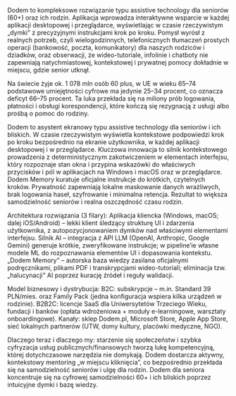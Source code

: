 Dodem to kompleksowe rozwiązanie typu assistive technology dla seniorów (60+) oraz ich rodzin. Aplikacja wprowadza interaktywne wsparcie w każdej aplikacji desktopowej i przeglądarce, wyświetlając w czasie rzeczywistym „dymki” z precyzyjnymi instrukcjami krok po kroku. Pomysł wyrósł z realnych potrzeb, czyli wielogodzinnych, telefonicznych tłumaczeń prostych operacji (bankowość, poczta, komunikatory) dla naszych rodziców i dziadków, oraz obserwacji, że wideo-tutoriale, infolinie i chatboty nie zapewniają natychmiastowej, kontekstowej i prywatnej pomocy dokładnie w miejscu, gdzie senior utknął.

Na świecie żyje ok. 1 078 mln osób 60 plus, w UE w wieku 65–74 podstawowe umiejętności cyfrowe ma jedynie 25–34 procent, co oznacza deficyt 66–75 procent. Ta luka przekłada się na miliony prób logowania, płatności i obsługi korespondencji, które kończą się rezygnacją z usługi albo prośbą o pomoc do rodziny.

Dodem to asystent ekranowy typu assistive technology dla seniorów i ich bliskich. W czasie rzeczywistym wyświetla kontekstowe podpowiedzi krok po kroku bezpośrednio na ekranie użytkownika, w każdej aplikacji desktopowej i w przeglądarce. Kluczowa innowacja to silnik kontekstowego prowadzenia z deterministycznym zakotwiczeniem w elementach interfejsu, który rozpoznaje stan okna i przypina wskazówki do właściwych przycisków i pól w aplikacjach na Windows i macOS oraz w przeglądarce. Dodem Memory kuratuje oficjalne instrukcje do krótkich, czytelnych kroków. Prywatność zapewniają lokalne maskowanie danych wrażliwych, brak logowania haseł, szyfrowanie i minimalna retencja. Rezultat to większa samodzielność seniorów i realna oszczędność czasu rodzin.

Architektura rozwiązania (3 filary):
Aplikacja kliencka (Windows, macOS; dalej iOS/Android) – lekki klient śledzący strukturę UI i zdarzenia użytkownika, z autopozycjonowaniem dymków nad właściwymi elementami interfejsu.
 Silnik AI – integracja z API LLM (OpenAI, Anthropic, Google Gemini) generuje krótkie, zweryfikowane instrukcje; w pipeline’ie własne modele ML do rozpoznawania elementów UI i dopasowania kontekstu.
„Dodem Memory” – autorska baza wiedzy zasilana oficjalnymi podręcznikami, plikami PDF i transkrypcjami wideo-tutoriali; eliminacja tzw. „halucynacji” AI poprzez kurację źródeł i reguły walidacji.

Model biznesowy i dystrybucja:
 B2C: subskrypcje – m.in. Standard 39 PLN/mies. oraz Family Pack (jedna konfiguracja wspiera kilka urządzeń w rodzinie).
 B2B2C: licencje SaaS dla Uniwersytetów Trzeciego Wieku, fundacji i banków (opłata wdrożeniowa + moduły e-learningowe, warsztaty onboardingowe).
 Kanały: sklep Dodem.pl, Microsoft Store, Apple App Store, sieć lokalnych partnerów (UTW, domy kultury, placówki medyczne, NGO).

Dlaczego teraz i dlaczego my: starzenie się społeczeństw i szybka cyfryzacja usług publicznych/finansowych tworzą lukę kompetencyjną, której dotychczasowe narzędzia nie domykają. Dodem dostarcza aktywny, kontekstowy mentoring „w miejscu kliknięcia”, co bezpośrednio przekłada się na samodzielność seniorów i ulgę dla rodzin.  Dodem dla seniora koncentruje się na cyfrowej samodzielności 60+ i ich bliskich poprzez intuicyjne dymki i bazę wiedzy.
